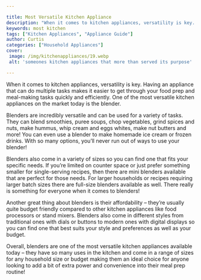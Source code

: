 ```yaml
---

title: Most Versatile Kitchen Appliance
description: "When it comes to kitchen appliances, versatility is key. Having an appliance that can do multiple tasks makes it easier to get thr...read now to learn more"
keywords: most kitchen
tags: ["Kitchen Appliances", "Appliance Guide"]
author: Curtis
categories: ["Household Appliances"]
cover: 
 image: /img/kitchenappliances/19.webp
 alt: 'someones kitchen appliances that more than served its purpose'

---
```


When it comes to kitchen appliances, versatility is key. Having an appliance that can do multiple tasks makes it easier to get through your food prep and meal-making tasks quickly and efficiently. One of the most versatile kitchen appliances on the market today is the blender.

Blenders are incredibly versatile and can be used for a variety of tasks. They can blend smoothies, puree soups, chop vegetables, grind spices and nuts, make hummus, whip cream and eggs whites, make nut butters and more! You can even use a blender to make homemade ice cream or frozen drinks. With so many options, you’ll never run out of ways to use your blender!

Blenders also come in a variety of sizes so you can find one that fits your specific needs. If you’re limited on counter space or just prefer something smaller for single-serving recipes, then there are mini blenders available that are perfect for those needs. For larger households or recipes requiring larger batch sizes there are full-size blenders available as well. There really is something for everyone when it comes to blenders!

Another great thing about blenders is their affordability – they’re usually quite budget friendly compared to other kitchen appliances like food processors or stand mixers. Blenders also come in different styles from traditional ones with dials or buttons to modern ones with digital displays so you can find one that best suits your style and preferences as well as your budget.

Overall, blenders are one of the most versatile kitchen appliances available today – they have so many uses in the kitchen and come in a range of sizes for any household size or budget making them an ideal choice for anyone looking to add a bit of extra power and convenience into their meal prep routine!
